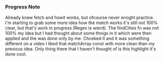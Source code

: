 ### Progress Note ###
Already knew fetch and howit works, but ofcourse never enoght practice. I'm starting to grab some more idea how the match works it's still not 100% clear, but that's work in progress (Regex is wierd). The findCities fn was not 100% my idea but I had thought about some thnigs in it which were then applied and the was done only by me. Chceked it and it was something different on a video I liked that matchArray const with more clean than my previous idea. Only thing there that I haven't thought of is this highlight it's done cool.